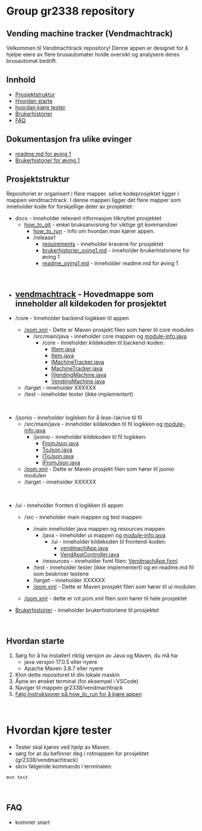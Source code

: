 # Group gr2338 repository

## Vending machine tracker (Vendmachtrack)

Velkommen til Vendmachtrack repository! Denne appen er designet for å hjelpe eiere av flere brusautomater holde oversikt og analysere deres brusautomat bedrift.

## Innhold

- [Prosjektstruktur](#prosjektstruktur)
- [Hvordan starte](#hvordan-starte)  
- [hvordan kjøre tester](#hvordan-kjøre-tester)
- [Brukerhistorier](Brukerhistorier.md)
- [FAQ](#faq)

## Dokumentasjon fra ulike øvinger

- [readme.md for øving 1](/docs/release1/readme_oving1.md)
- [Brukerhistorier for øving 1](/docs/release1/Brukerhistorier_oving1.md)

## Prosjektstruktur  

Repositoriet er organisert i flere mapper. selve kodeprosjektet ligger i mappen vendmachtrack. I denne mappen ligger det flere mapper som inneholder kode for forskjellige deler av prosjektet:

- docs - inneholder relevant informasjon tilknyttet prosjektet
  - [how_to_git](docs/how_to_git.md) - enkel bruksanvisning for viktige git kommandoer
    - [how_to_run](docs/how_to_run.md) - Info om hvordan man kjører appen.
    - /release1
      - [requirements](docs/release1/requirements.md) - inneholder kravene for prosjektet
      - [brukerhistorier_oving1.md](docs/release1/Brukerhistorier_oving1.md) - inneholder brukerhistoriene for øving 1
      - [readme_oving1.md](docs/release1/readme_oving1.md) - inneholder readme.md for øving 1

<br>


- ## [vendmachtrack](vendmachtrack) - Hovedmappe som inneholder all kildekoden for prosjektet

- /core - Inneholder backend logikken til appen
  - [/pom.xml](vendmachtrack/core/pom.xml) - Dette er Maven prosjekt filen som hører til core modulen
    - /src/main/java - inneholder core mappen og [module-info.java](vendmachtrack/core/src/main/java/module-info.java)
      - /core - Inneholder kildekoden til backend-koden:  
        - [IItem.java](vendmachtrack/core/src/main/java/core/IItem.java)
        - [Item.java](vendmachtrack/core/src/main/java/core/Item.java) 
        - [IMachineTracker.java](vendmachtrack/core/src/main/java/core/IMachineTracker.java)
        - [MachineTracker.java](vendmachtrack/core/src/main/java/core/MachineTracker.java)
        - [IVendingMachine.java](vendmachtrack/core/src/main/java/core/IVendingMachine.java)
        - [VendingMachine.java](vendmachtrack/core/src/main/java/core/VendingMachine.java)
  - /target - inneholder XXXXXX
  - /test - inneholder tester (ikke implementert)

<br>

- /jsonio - inneholder logikken for å lese-/skrive til fil
  - /src/main/java - inneholder kildekoden til fil logikken og [module-info.java](vendmachtrack/jsonio/src/main/java/module-info.java)
    - /jsonio - inneholder kildekoden til fil logikken: 
        - [FromJson.java](/vendmachtrack/jsonio/src/main/java/jsonio/FromJson.java)
        - [ToJson.java](/vendmachtrack/jsonio/src/main/java/jsonio/ToJson.java)
        - [IToJson.java](/vendmachtrack/jsonio/src/main/java/jsonio/IToJson.java)
        - [IFromJson.java](/vendmachtrack/jsonio/src/main/java/jsonio/IFromJson.java)
  - [/pom.xml](vendmachtrack/jsonio/pom.xml) - Dette er Maven prosjekt filen som hører til jsonio modulen
  - /target - inneholder XXXXXX   

<br>

- /ui - inneholder fronten d logikken til appen
  - /src - inneholder main mappen og test mappen
    - /main inneholder java mappen og resources mappen
      - /java - inneholder ui mappen og [module-info.java](vendmachtrack/ui/src/main/java/module-info.java)
        - /ui - inneholder kildekoden til frontend-koden:   
            - [vendmachApp.java](vendmachtrack/ui/src/main/java/ui/vendmachAPP.java) 
            - [VendAppController.java](vendmachtrack/ui/src/main/java/ui/vendAppController)
      - /resources - inneholder fxml filen: [VendmachApp.fxml](vendmachtrack/ui/src/main/resources/ui/VendmachApp.fxml)  
    - /test - inneholder tester (ikke implementert) og en readme.md fil som beskriver testene
    - /target - inneholder XXXXXX
    - [/pom.xml](vendmachtrack/ui/pom.xml) - Dette er Maven prosjekt filen som hører til ui modulen

  - [/pom.xml](vendmachtrack/pom.xml) - dette er rot pom.xml filen som hører til hele prosjektet
- [Brukerhistorier](Brukerhistorier.md) - inneholder brukerhistoriene til prosjektet

<br>

## Hvordan starte

1. Sørg for å ha installert riktig versjon av Java og Maven, du må ha:
    - java versjon 17.0.5 eller nyere
    - Apache Maven 3.8.7 eller nyere
2. Klon dette repositoret til din lokale maskin
3. Åpne en ønsket terminal (for eksempel i VSCode)
4. Naviger til mappen gr2338/vendmachtrack
5. [Følg Instruksjoner på how_to_run for å kjøre appen](docs/how_to_run.md)

<br>

# Hvordan kjøre tester

- Tester skal kjøres ved hjelp av Maven.
- sørg for at du befinner deg i rotmappen for prosjektet (gr2338/vendmachtrack)
- skriv følgende kommando i terminalen:  
```
mvn test 
```

<br>

## FAQ

- kommer snart
